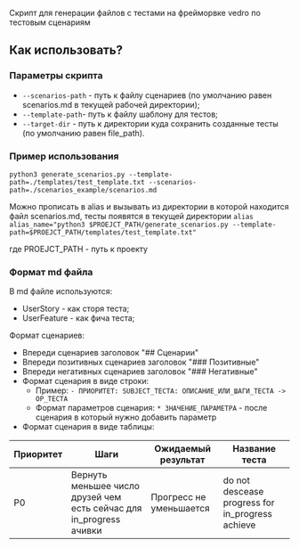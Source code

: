 Скрипт для генерации файлов с тестами на фрейморвке vedro по тестовым сценариям

## Как использовать?

### Параметры скрипта

- `--scenarios-path` - путь к файлу сценариев (по умолчанию равен scenarios.md в текущей рабочей директории);
- `--template-path`- путь к файлу шаблону для тестов;
- `--target-dir` - путь к директории куда сохранить созданные тесты (по умолчанию равен file_path).

### Пример использования

`python3 generate_scenarios.py --template-path=./templates/test_template.txt --scenarios-path=./scenarios_example/scenarios.md`

Можно прописать в alias и вызывать из директории в которой находится файл scenarios.md, тесты появятся в текущей директории
`alias alias_name="python3 $PROEJCT_PATH/generate_scenarios.py --template-path=$PROEJCT_PATH/templates/test_template.txt"`

где PROEJCT_PATH - путь к проекту

### Формат md файла

В md файле используются:
- UserStory - как сторя теста;
- UserFeature - как фича теста;

Формат сценариев:
- Впереди сценариев заголовок "## Сценарии"
- Впереди позитивных сценариев заголовок "### Позитивные"
- Впереди негативных сценариев заголовок "### Негативные"
- Формат сценария в виде строки:
    - Пример: `- ПРИОРИТЕТ: SUBJECT_ТЕСТА: ОПИСАНИЕ_ИЛИ_ШАГИ_ТЕСТА -> ОР_ТЕСТА`
    - Формат параметров сценария: `* ЗНАЧЕНИЕ_ПАРАМЕТРА` - после сценария в который нужно добавить параметр
- Формат сценария в виде таблицы:

| Приоритет | Шаги                                                                 | Ожидаемый результат     | Название теста                                    |
|-----------|----------------------------------------------------------------------|-------------------------|---------------------------------------------------|
| P0        | Вернуть меньшее число друзей чем есть сейчас для in\_progress ачивки | Прогресс не уменьшается | do not descease progress for in\_progress achieve |


